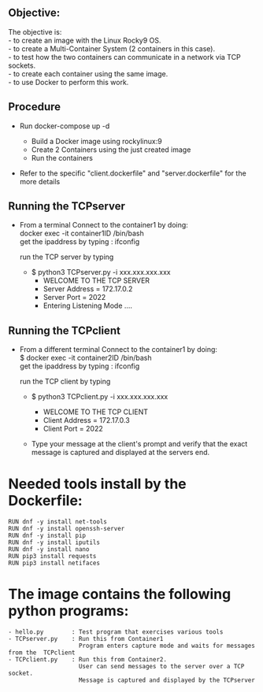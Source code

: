 ## Objective: 
The objective is:  
    - to create an image with the Linux Rocky9 OS.  
    - to create a Multi-Container System (2 containers in this case).  
    - to test how the two containers can communicate in a network via TCP sockets.  
    - to create each container using the same image.  
    - to use Docker to perform this work.  

## Procedure
- Run docker-compose up -d
    - Build a Docker image using rockylinux:9
    - Create 2 Containers using the just created image
    - Run the containers

- Refer to the specific "client.dockerfile" and "server.dockerfile" for the more details


## Running the TCPserver    
- From a terminal Connect to the container1 by doing:  
    docker exec -it container1ID /bin/bash  
    get the ipaddress by typing : ifconfig  

    run the TCP server by typing  
    - $ python3 TCPserver.py -i xxx.xxx.xxx.xxx
        - WELCOME TO THE TCP SERVER
        - Server Address = 172.17.0.2
        - Server Port    = 2022
        - Entering Listening Mode .... 
## Running the TCPclient  
- From a different terminal Connect to the container1 by doing:  
    $ docker exec -it container2ID /bin/bash    
    get the ipaddress by typing : ifconfig  

    run the TCP client by typing  
    - $ python3 TCPclient.py -i xxx.xxx.xxx.xxx
        - WELCOME TO THE TCP  CLIENT
        - Client Address = 172.17.0.3
        - Client Port    = 2022

    - Type your message at the client's prompt and verify that the exact message is captured and displayed at the servers end.


# Needed tools install by the Dockerfile:
    RUN dnf -y install net-tools
    RUN dnf -y install openssh-server
    RUN dnf -y install pip
    RUN dnf -y install iputils
    RUN dnf -y install nano
    RUN pip3 install requests
    RUN pip3 install netifaces

# The image contains the following python programs:
    - hello.py        : Test program that exercises various tools  
    - TCPserver.py    : Run this from Container1  
                        Program enters capture mode and waits for messages from the  TCPclient  
    - TCPclient.py    : Run this from Container2.  
                        User can send messages to the server over a TCP socket.  
                        Message is captured and displayed by the TCPserver   


